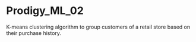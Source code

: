 # Prodigy_ML_02
K-means clustering algorithm to group customers of a retail store based on their purchase history.
